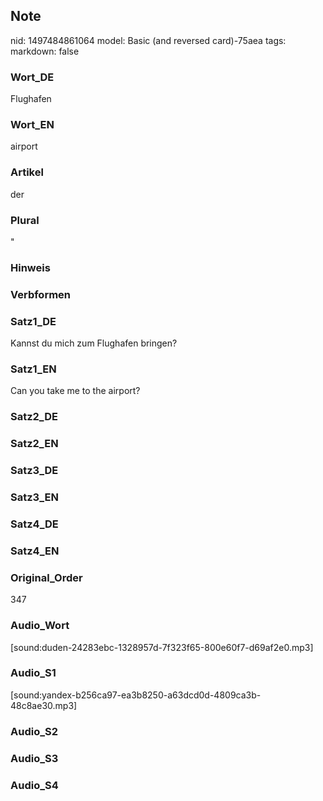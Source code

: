 ## Note
nid: 1497484861064
model: Basic (and reversed card)-75aea
tags: 
markdown: false

### Wort_DE
Flughafen

### Wort_EN
airport

### Artikel
der

### Plural
"

### Hinweis


### Verbformen


### Satz1_DE
Kannst du mich zum Flughafen bringen?

### Satz1_EN
Can you take me to the airport?

### Satz2_DE


### Satz2_EN


### Satz3_DE


### Satz3_EN


### Satz4_DE


### Satz4_EN


### Original_Order
347

### Audio_Wort
[sound:duden-24283ebc-1328957d-7f323f65-800e60f7-d69af2e0.mp3]

### Audio_S1
[sound:yandex-b256ca97-ea3b8250-a63dcd0d-4809ca3b-48c8ae30.mp3]

### Audio_S2


### Audio_S3


### Audio_S4

